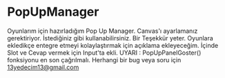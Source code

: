 # PopUpManager
Oyunlarım için hazırladığım Pop Up Manager.
Canvas'ı ayarlamanız gerektiriyor. İstediğiniz gibi kullanabilirsiniz. Bir Teşekkür yeter. Oyunlara ekledikçe entegre etmeyi kolaylaştırmak için açıklama ekleyeceğim.
İçinde Slot ve Cevap vermek için Input'ta ekli.
UYARI : PopUpPanelGoster() fonksiyonu en son çağrılmalı.
Herhangi bir bug veya soru için 13yedecim13@gmail.com
